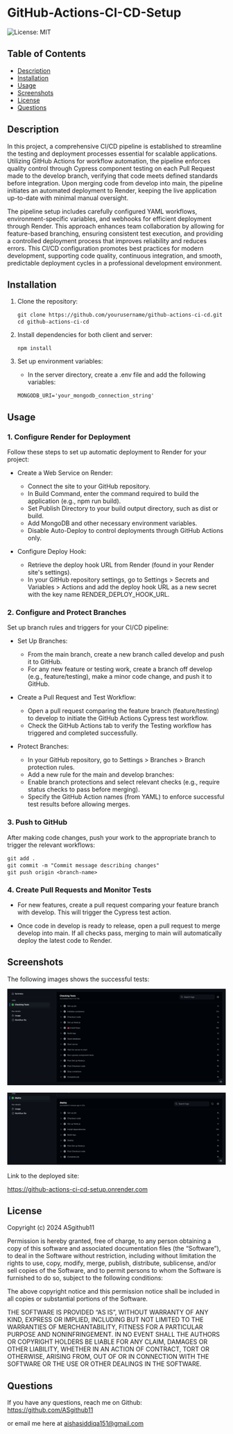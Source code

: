 # GitHub-Actions-CI-CD-Setup
![License: MIT](https://img.shields.io/badge/License-MIT-blue)

## Table of Contents

- [Description](#description)
- [Installation](#installation)
- [Usage](#usage)
- [Screenshots](#screenshots)
- [License](#license)
- [Questions](#questions)

## Description

In this project, a comprehensive CI/CD pipeline is established to streamline the testing and deployment processes essential for scalable applications. Utilizing GitHub Actions for workflow automation, the pipeline enforces quality control through Cypress component testing on each Pull Request made to the develop branch, verifying that code meets defined standards before integration. Upon merging code from develop into main, the pipeline initiates an automated deployment to Render, keeping the live application up-to-date with minimal manual oversight.

The pipeline setup includes carefully configured YAML workflows, environment-specific variables, and webhooks for efficient deployment through Render. This approach enhances team collaboration by allowing for feature-based branching, ensuring consistent test execution, and providing a controlled deployment process that improves reliability and reduces errors. This CI/CD configuration promotes best practices for modern development, supporting code quality, continuous integration, and smooth, predictable deployment cycles in a professional development environment.

## Installation

1. Clone the repository:
   ```
   git clone https://github.com/yourusername/github-actions-ci-cd.git
   cd github-actions-ci-cd
   ```

2. Install dependencies for both client and server:
    ```
    npm install
    ```

3. Set up environment variables:

    -   In the server directory, create a .env file and add the following variables:
    ```
    MONGODB_URI='your_mongodb_connection_string'
    ```

## Usage

### 1. Configure Render for Deployment

Follow these steps to set up automatic deployment to Render for your project:

- Create a Web Service on Render:

    - Connect the site to your GitHub repository.
    - In Build Command, enter the command required to build the application (e.g., npm run build).
    - Set Publish Directory to your build output directory, such as dist or build.
    - Add MongoDB and other necessary environment variables.
    - Disable Auto-Deploy to control deployments through GitHub Actions only.

- Configure Deploy Hook:

    - Retrieve the deploy hook URL from Render (found in your Render site's settings).
    - In your GitHub repository settings, go to Settings > Secrets and Variables > Actions and add the deploy hook URL as a new secret with the key name RENDER_DEPLOY_HOOK_URL.

### 2. Configure and Protect Branches

Set up branch rules and triggers for your CI/CD pipeline:

- Set Up Branches:

    - From the main branch, create a new branch called develop and push it to GitHub.
    - For any new feature or testing work, create a branch off develop (e.g., feature/testing), make a minor code change, and push it to GitHub.

- Create a Pull Request and Test Workflow:

    - Open a pull request comparing the feature branch (feature/testing) to develop to initiate the GitHub Actions Cypress test workflow.
    - Check the GitHub Actions tab to verify the Testing workflow has triggered and completed successfully.

- Protect Branches:

    - In your GitHub repository, go to Settings > Branches > Branch protection rules.
    - Add a new rule for the main and develop branches:
    - Enable branch protections and select relevant checks (e.g., require status checks to pass before merging).
    - Specify the GitHub Action names (from YAML) to enforce successful test results before allowing merges.

### 3. Push to GitHub

After making code changes, push your work to the appropriate branch to trigger the relevant workflows:

```
git add .
git commit -m "Commit message describing changes"
git push origin <branch-name>

```

### 4. Create Pull Requests and Monitor Tests

- For new features, create a pull request comparing your feature branch with develop. This will trigger the Cypress test action.

- Once code in develop is ready to release, open a pull request to merge develop into main. If all checks pass, merging to main will automatically deploy the latest code to Render.

## Screenshots

The following images shows the successful tests:

![Alt text](Assets/images/checking_tests.png)

![Alt text](Assets/images/deploy_to_render.png)

Link to the deployed site:

https://github-actions-ci-cd-setup.onrender.com

## License

Copyright (c) 2024 ASgithub11

Permission is hereby granted, free of charge, to any person obtaining a copy of this software and associated documentation files (the “Software”), to deal in the Software without restriction, including without limitation the rights to use, copy, modify, merge, publish, distribute, sublicense, and/or sell copies of the Software, and to permit persons to whom the Software is furnished to do so, subject to the following conditions:

The above copyright notice and this permission notice shall be included in all copies or substantial portions of the Software.

THE SOFTWARE IS PROVIDED “AS IS”, WITHOUT WARRANTY OF ANY KIND, EXPRESS OR IMPLIED, INCLUDING BUT NOT LIMITED TO THE WARRANTIES OF MERCHANTABILITY, FITNESS FOR A PARTICULAR PURPOSE AND NONINFRINGEMENT. IN NO EVENT SHALL THE AUTHORS OR COPYRIGHT HOLDERS BE LIABLE FOR ANY CLAIM, DAMAGES OR OTHER LIABILITY, WHETHER IN AN ACTION OF CONTRACT, TORT OR OTHERWISE, ARISING FROM, OUT OF OR IN CONNECTION WITH THE SOFTWARE OR THE USE OR OTHER DEALINGS IN THE SOFTWARE.

## Questions

If you have any questions, reach me on Github: https://github.com/ASgithub11

or email me here at aishasiddiqa151@gmail.com
